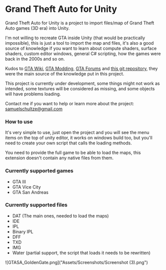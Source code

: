 # Grand Theft Auto for Unity #


Grand Theft Auto for Unity is a project to import files/map of Grand Theft Auto games (3D era) into Unity.

I'm not willing to recreate GTA inside Unity (that would be practically impossible), this is just a tool to import the map and files, it's also a good source of knowledge if you want to learn about compute shaders, surface shaders, custom editor windows, general C# scripting, how the games were back in the 2000s and so on.

Kudos to [GTA Wiki](http://gta.wikia.com), [GTA Modding](http://www.gtamodding.com/wiki/), [GTA Forums](http://gtaforums.com) and [this git repository](https://github.com/dennisyolkin/gta_gameworld_renderer), they were the main source of the knowledge put in this project.

This project is currently under development, some things might not work as intended, some textures will be considered as missing, and some objects will have problems loading.

Contact me if you want to help or learn more about the project: [samuelschultze@gmail.com](mailto:samuelschultze@gmail.com)

### How to use ###

It's very simple to use, just open the project and you will see the menu items on the top of unity editor, it works on windows build too, but you'll need to create your own script that calls the loading methods.

You need to provide the full game to be able to load the maps, this extension doesn't contain any native files from them.

### Currently supported games ###
* GTA III
* GTA Vice City
* GTA San Andreas

### Currently supported files ###
* DAT (The main ones, needed to load the maps)
* IDE
* IPL
* Binary IPL
* DFF
* TXD
* IMG
* Water (partial support, the script that loads it needs to be rewritten)

![GTASA_GoldenGate.png]("Assets/Screenshots/Screenshot  (3).png")
